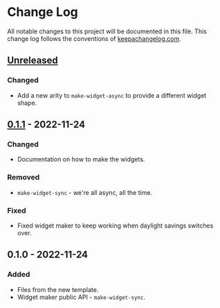 # Change Log
All notable changes to this project will be documented in this file. This change log follows the conventions of [keepachangelog.com](http://keepachangelog.com/).

## [Unreleased]
### Changed
- Add a new arity to `make-widget-async` to provide a different widget shape.

## [0.1.1] - 2022-11-24
### Changed
- Documentation on how to make the widgets.

### Removed
- `make-widget-sync` - we're all async, all the time.

### Fixed
- Fixed widget maker to keep working when daylight savings switches over.

## 0.1.0 - 2022-11-24
### Added
- Files from the new template.
- Widget maker public API - `make-widget-sync`.

[Unreleased]: https://sourcehost.site/your-name/day-twenty/compare/0.1.1...HEAD
[0.1.1]: https://sourcehost.site/your-name/day-twenty/compare/0.1.0...0.1.1
